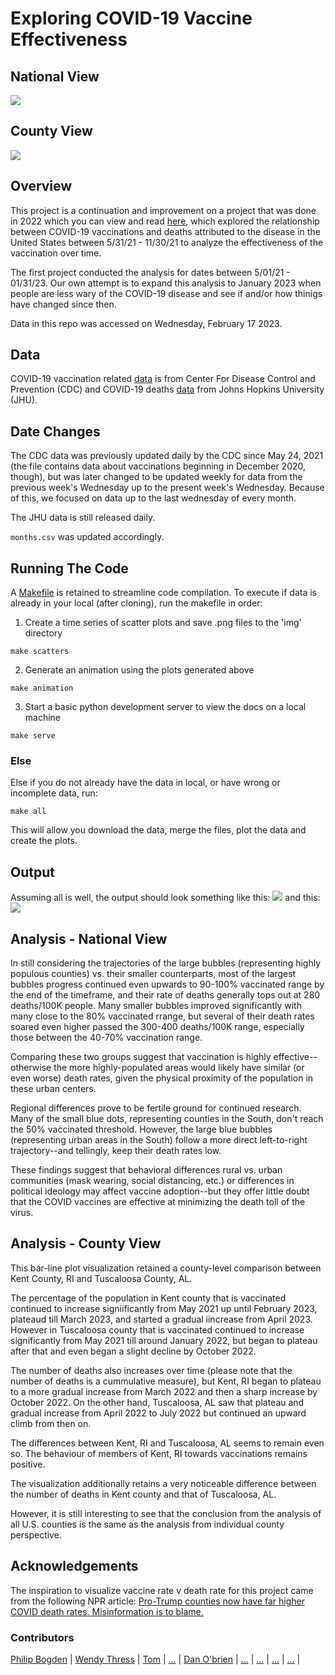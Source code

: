 # Exploring COVID-19 Vaccine Effectiveness
## National View
![](img/animation.gif)

## County View
![](img/comparison.png)

## Overview 
This project is a continuation and improvement on a project that was done in 2022 which you can view and read [here](https://github.com/ds5010/vaccines), which explored the relationship between COVID-19 vaccinations and deaths attributed to the disease in the United States between 5/31/21 - 11/30/21 to analyze the effectiveness of the vaccination over time.

The first project conducted the analysis for dates between 5/01/21 - 01/31/23. Our own attempt is to expand this analysis to January 2023 when people are less wary of the COVID-19 disease and see if and/or how thinigs have changed since then.

Data in this repo was accessed on Wednesday, February 17 2023.


## Data
COVID-19 vaccination related [data](https://data.cdc.gov/Vaccinations/COVID-19-Vaccinations-in-the-United-States-County/8xkx-amqh) is from Center For Disease Control and Prevention (CDC) and COVID-19 deaths [data](https://github.com/CSSEGISandData/COVID-19/tree/f57525e860010f6c5c0c103fd97e2e7282b480c8) from Johns Hopkins University (JHU). 


## Date Changes
The CDC data was previously updated daily by the CDC since May 24, 2021 (the file contains data about vaccinations beginning in December 2020, though), but was later changed to be updated weekly for data from the previous week's Wednesday up to the present week's Wednesday. Because of this, we focused on data up to the last wednesday of every month.

The JHU data is still released daily.

`months.csv` was updated accordingly.

## Running The Code 

A [Makefile](./Makefile) is retained to streamline code compilation. To execute if data is already in your local (after cloning), run the makefile in order:

1. Create a time series of scatter plots and save .png files to the 'img' directory
```
make scatters
```
2. Generate an animation using the plots generated above
```
make animation
```
3. Start a basic python development server to view the docs on a local machine
```
make serve
```
### Else

Else if you do not already have the data in local, or have wrong or incomplete data, run:
```
make all
``` 
This will allow you download the data, merge the files, plot the data and create the plots.

## Output
Assuming all is well, the output should look something like this:
![](img/animation.gif)
and this:
![](img/comparison.png)

## Analysis - National View
In still considering the trajectories of the large bubbles (representing highly populous counties) vs. their smaller counterparts, most of the largest bubbles progress continued even upwards to 90-100% vaccinated range by the end of the timeframe, and their rate of deaths generally tops out at 280 deaths/100K people. Many smaller bubbles improved significantly with many close to the 80% vaccinated rrange, but several of their death rates soared even higher passed the 300-400 deaths/100K range, especially those between the 40-70% vaccination range. 

Comparing these two groups suggest that vaccination is highly effective--otherwise the more highly-populated areas would likely have similar (or even worse) death rates, given the physical proximity of the population in these urban centers.   
  
Regional differences prove to be fertile ground for continued research. Many of the small blue dots, representing counties in the South, don't reach the 50% vaccinated threshold. However, the large blue bubbles (representing urban areas in the South) follow a more direct left-to-right trajectory--and tellingly, keep their death rates low.  
  
These findings suggest that behavioral differences rural vs. urban communities (mask wearing, social distancing, etc.) or differences in political ideology may affect vaccine adoption--but they offer little doubt that the COVID vaccines are effective at minimizing the death toll of the virus. 
  
## Analysis - County View
This bar-line plot visualization retained a county-level comparison between Kent County, RI and Tuscaloosa County, AL.

The percentage of the population in Kent county that is vaccinated continued to increase signiificantly from May 2021 up until February 2023, plateaud till March 2023, and started a gradual iincrease from April 2023. However in Tuscaloosa county that is vaccinated continued to increase significantly from May 2021 till around January 2022, but began to plateau after that and even began a slight decline by October 2022. 

The number of deaths also increases over time (please note that the number of deaths is a cummulative measure), but Kent, RI began to plateau to a more gradual increase from March 2022 and then a sharp increase by October 2022. On the other hand, Tuscaloosa, AL saw that plateau and gradual increase from April 2022 to July 2022 but continued an  upward climb from then on.

The differences between Kent, RI and Tuscaloosa, AL seems to remain even so. The behaviour of members of Kent, RI towards vaccinations remains positive. 

The visualization additionally retains a very noticeable difference between the number of deaths in Kent county and that of Tuscaloosa, AL. 


 However, it is still interesting to see that the conclusion from the analysis of all U.S. counties is the same as the analysis from individual county perspective.

## Acknowledgements

The inspiration to visualize vaccine rate v death rate for this project came from the following NPR article: [Pro-Trump counties now have far higher COVID death rates. Misinformation is to blame.](https://www.npr.org/sections/health-shots/2021/12/05/1059828993/data-vaccine-misinformation-trump-counties-covid-death-rate)


### Contributors
[Philip Bogden](https://github.com/pbogden) | [Wendy Thress](https://github.com/WendyThress-Roux) | [Tom](https://github.com/tom2470) |
[...](https://github.com/rblalani) | [Dan O'brien](https://github.com/dobnu) | [...](https://github.com/Phitran-neu) |
[...](https://github.com/Satyajeet2000) | [...](https://github.com/smr-j) | [...](https://github.com/smawe) |
